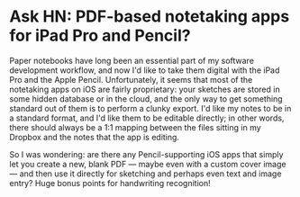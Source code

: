 # Ask HN: PDF-based notetaking apps for iPad Pro and Pencil?

Paper notebooks have long been an essential part of my software development workflow, and now I&#x27;d like to take them digital with the iPad Pro and the Apple Pencil. Unfortunately, it seems that most of the notetaking apps on iOS are fairly proprietary: your sketches are stored in some hidden database or in the cloud, and the only way to get something standard out of them is to perform a clunky export. I&#x27;d like my notes to be in a standard format, and I&#x27;d like them to be editable directly; in other words, there should always be a 1:1 mapping between the files sitting in my Dropbox and the notes that the app is editing.<p>So I was wondering: are there any Pencil-supporting iOS apps that simply let you create a new, blank PDF — maybe even with a custom cover image — and then use it directly for sketching and perhaps even text and image entry? Huge bonus points for handwriting recognition!
